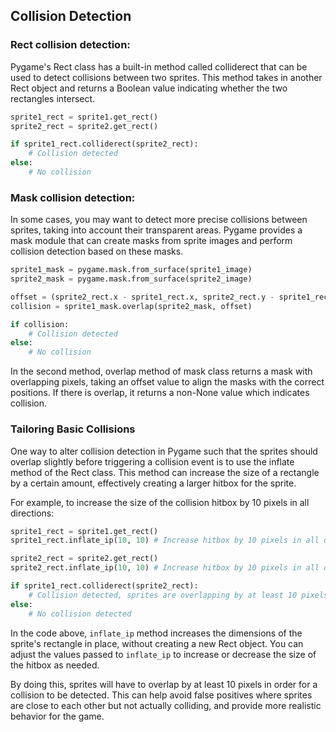## Collision Detection

### Rect collision detection:

Pygame's Rect class has a built-in method called colliderect that can be used to detect collisions between two sprites. This method takes in another Rect object and returns a Boolean value indicating whether the two rectangles intersect.

```python
sprite1_rect = sprite1.get_rect()
sprite2_rect = sprite2.get_rect()

if sprite1_rect.colliderect(sprite2_rect):
    # Collision detected
else:
    # No collision
```

### Mask collision detection:

In some cases, you may want to detect more precise collisions between sprites, taking into account their transparent areas. Pygame provides a mask module that can create masks from sprite images and perform collision detection based on these masks.

```python
sprite1_mask = pygame.mask.from_surface(sprite1_image)
sprite2_mask = pygame.mask.from_surface(sprite2_image)

offset = (sprite2_rect.x - sprite1_rect.x, sprite2_rect.y - sprite1_rect.y)
collision = sprite1_mask.overlap(sprite2_mask, offset)

if collision:
    # Collision detected
else:
    # No collision

```

In the second method, overlap method of mask class returns a mask with overlapping pixels, taking an offset value to align the masks with the correct positions. If there is overlap, it returns a non-None value which indicates collision.



### Tailoring Basic Collisions

One way to alter collision detection in Pygame such that the sprites should overlap slightly before triggering a collision event is to use the inflate method of the Rect class. This method can increase the size of a rectangle by a certain amount, effectively creating a larger hitbox for the sprite.

For example, to increase the size of the collision hitbox by 10 pixels in all directions:

```python
sprite1_rect = sprite1.get_rect()
sprite1_rect.inflate_ip(10, 10) # Increase hitbox by 10 pixels in all directions

sprite2_rect = sprite2.get_rect()
sprite2_rect.inflate_ip(10, 10) # Increase hitbox by 10 pixels in all directions

if sprite1_rect.colliderect(sprite2_rect):
    # Collision detected, sprites are overlapping by at least 10 pixels
else:
    # No collision detected
```

In the code above, `inflate_ip` method increases the dimensions of the sprite's rectangle in place, without creating a new Rect object. You can adjust the values passed to `inflate_ip` to increase or decrease the size of the hitbox as needed.

By doing this, sprites will have to overlap by at least 10 pixels in order for a collision to be detected. This can help avoid false positives where sprites are close to each other but not actually colliding, and provide more realistic behavior for the game.